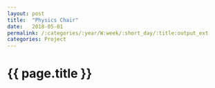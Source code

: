 ```yaml
---
layout: post
title:  "Physics Chair"
date:   2018-05-01
permalink: /:categories/:year/W:week/:short_day/:title:output_ext
categories: Project
---
```

# {{ page.title }}
